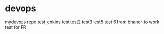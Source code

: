 # devops
mydevops repo
test  jenkins test
test2
test3
test5 test 6
from bhanch to work 
test for PR
